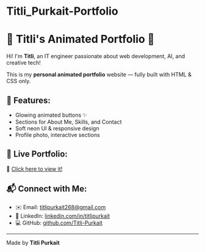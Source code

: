 # Titli_Purkait-Portfolio
# 🌸 Titli's Animated Portfolio 🦋

Hi! I'm **Titli**, an IT engineer passionate about web development, AI, and creative tech!

This is my **personal animated portfolio** website — fully built with HTML & CSS only.

## 💖 Features:
- Glowing animated buttons ✨
- Sections for About Me, Skills, and Contact
- Soft neon UI & responsive design
- Profile photo, interactive sections

## 🚀 Live Portfolio:
🔗 [Click here to view it!](https://titli-purkait.github.io/Titli_Purkait-Portfolio/)

## 📬 Connect with Me:
- ✉️ Email: titlipurkait268@gmail.com  
- 🔗 LinkedIn: [linkedin.com/in/titlipurkait](https://linkedin.com/in/titlipurkait)  
- 💻 GitHub: [github.com/Titli-Purkait](https://github.com/Titli-Purkait)

---

Made by **Titli Purkait**
